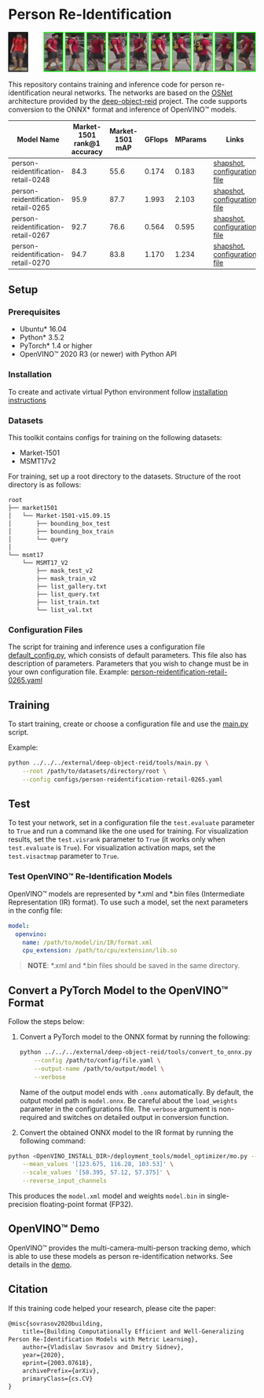 # Person Re-Identification

![](./person-reid.jpg)

This repository contains training and inference code for person re-identification
neural networks. The networks are based on the [OSNet](https://arxiv.org/abs/1905.00953)
architecture provided by the [deep-object-reid](https://github.com/opencv/deep-object-reid.git)
project. The code supports conversion to the ONNX\* format and inference of OpenVINO™ models.


| Model Name | Market-1501 rank@1 accuracy | Market-1501 mAP | GFlops | MParams | Links |
| --- | --- | --- | --- | --- | --- |
| person-reidentification-retail-0248 | 84.3 | 55.6 | 0.174 | 0.183 | [shapshot](https://download.01.org/opencv/openvino_training_extensions/models/person_reidentification/person-reidentification-retail-0248.pt), [configuration file](configs/person-reidentification-retail-0248.yaml) |
| person-reidentification-retail-0265 | 95.9 | 87.7 | 1.993 | 2.103 | [shapshot](https://download.01.org/opencv/openvino_training_extensions/models/person_reidentification/person-reidentification-retail-0265.pt), [configuration file](configs/person-reidentification-retail-0265.yaml) |
| person-reidentification-retail-0267 | 92.7 | 76.6 | 0.564 | 0.595 | [shapshot](https://download.01.org/opencv/openvino_training_extensions/models/person_reidentification/person-reidentification-retail-0267.pt), [configuration file](configs/person-reidentification-retail-0267.yaml) |
| person-reidentification-retail-0270 | 94.7 | 83.8 | 1.170 | 1.234 | [shapshot](https://download.01.org/opencv/openvino_training_extensions/models/person_reidentification/person-reidentification-retail-0270.pt), [configuration file](configs/person-reidentification-retail-0270.yaml) |


## Setup

### Prerequisites

* Ubuntu\* 16.04
* Python\* 3.5.2
* PyTorch\* 1.4 or higher
* OpenVINO™ 2020 R3 (or newer) with Python API

### Installation

To create and activate virtual Python environment follow [installation instructions](../README.md)

### Datasets

This toolkit contains configs for training on the following datasets:

* Market-1501
* MSMT17v2

For training, set up a root directory to the datasets.
Structure of the root directory is as follows:

```
root
├── market1501
│   └── Market-1501-v15.09.15
│       ├── bounding_box_test
│       ├── bounding_box_train
│       └── query
│
└── msmt17
    └── MSMT17_V2
        ├── mask_test_v2
        ├── mask_train_v2
        ├── list_gallery.txt
        ├── list_query.txt
        ├── list_train.txt
        └── list_val.txt
```

### Configuration Files

The script for training and inference uses a configuration file
[default_config.py](https://github.com/openvinotoolkit/deep-object-reid/tree/ote/scripts/default_config.py), which consists of default parameters.
This file also has description of parameters.
Parameters that you wish to change must be in your own configuration file.
Example: [person-reidentification-retail-0265.yaml](configs/person-reidentification-retail-0265.yaml)

## Training

To start training, create or choose a configuration file and use the [main.py](https://github.com/openvinotoolkit/deep-object-reid/tree/ote/tools/main.py) script.

Example:

```bash
python ../../../external/deep-object-reid/tools/main.py \
    --root /path/to/datasets/directory/root \
    --config configs/person-reidentification-retail-0265.yaml
```

## Test
To test your network, set in a configuration file the `test.evaluate` parameter to `True`
and run a command like the one used for training.
For visualization results, set the `test.visrank` parameter to `True` (it works only when
`test.evaluate` is `True`).
For visualization activation maps, set the `test.visactmap` parameter to `True`.


### Test OpenVINO™ Re-Identification Models

OpenVINO™ models are represented by \*.xml and \*.bin files (Intermediate Representation (IR) format).
To use such a model, set the next parameters in the config file:

```yaml
model:
  openvino:
    name: /path/to/model/in/IR/format.xml
    cpu_extension: /path/to/cpu/extension/lib.so
```

> **NOTE**: \*.xml and \*.bin files should be saved in the same directory.


## Convert a PyTorch Model to the OpenVINO™ Format

Follow the steps below:

1. Convert a PyTorch model to the ONNX format by running the following:

    ```bash
    python ../../../external/deep-object-reid/tools/convert_to_onnx.py \
        --config /path/to/config/file.yaml \
        --output-name /path/to/output/model \
        --verbose
    ```

    Name of the output model ends with `.onnx` automatically.
    By default, the output model path is `model.onnx`. Be careful about the `load_weights` parameter
     in the configurations file. The `verbose` argument is non-required and
    switches on detailed output in conversion function.

2. Convert the obtained ONNX model to the IR format by running the following command:

```bash
python <OpenVINO_INSTALL_DIR>/deployment_tools/model_optimizer/mo.py --input_model model.onnx  \
    --mean_values '[123.675, 116.28, 103.53]' \
    --scale_values '[58.395, 57.12, 57.375]' \
    --reverse_input_channels
```

This produces the `model.xml` model and weights `model.bin` in single-precision floating-point format (FP32).

## OpenVINO™ Demo

OpenVINO™ provides the multi-camera-multi-person tracking demo, which is able to use these models as person re-identification networks. See details in the [demo](https://github.com/openvinotoolkit/open_model_zoo/tree/develop/demos/multi_camera_multi_target_tracking_demo/python).

## Citation
If this training code helped your research, please cite the paper:

```
@misc{sovrasov2020building,
    title={Building Computationally Efficient and Well-Generalizing Person Re-Identification Models with Metric Learning},
    author={Vladislav Sovrasov and Dmitry Sidnev},
    year={2020},
    eprint={2003.07618},
    archivePrefix={arXiv},
    primaryClass={cs.CV}
}
```
